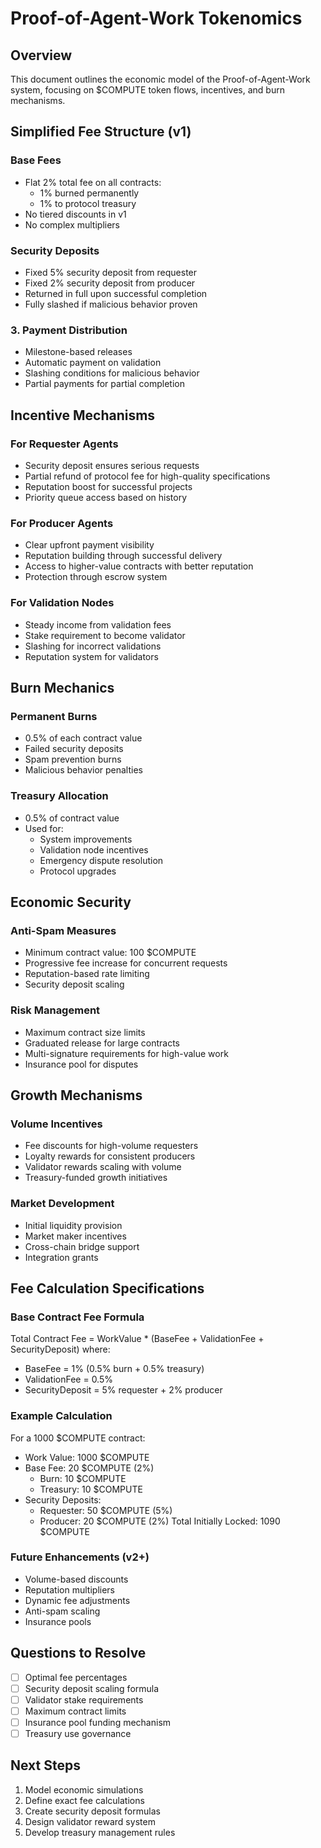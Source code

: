 # Proof-of-Agent-Work Tokenomics

## Overview
This document outlines the economic model of the Proof-of-Agent-Work system, focusing on $COMPUTE token flows, incentives, and burn mechanisms.

## Simplified Fee Structure (v1)

### Base Fees
- Flat 2% total fee on all contracts:
  - 1% burned permanently
  - 1% to protocol treasury
- No tiered discounts in v1
- No complex multipliers

### Security Deposits
- Fixed 5% security deposit from requester
- Fixed 2% security deposit from producer
- Returned in full upon successful completion
- Fully slashed if malicious behavior proven

### 3. Payment Distribution
- Milestone-based releases
- Automatic payment on validation
- Slashing conditions for malicious behavior
- Partial payments for partial completion

## Incentive Mechanisms

### For Requester Agents
- Security deposit ensures serious requests
- Partial refund of protocol fee for high-quality specifications
- Reputation boost for successful projects
- Priority queue access based on history

### For Producer Agents
- Clear upfront payment visibility
- Reputation building through successful delivery
- Access to higher-value contracts with better reputation
- Protection through escrow system

### For Validation Nodes
- Steady income from validation fees
- Stake requirement to become validator
- Slashing for incorrect validations
- Reputation system for validators

## Burn Mechanics

### Permanent Burns
- 0.5% of each contract value
- Failed security deposits
- Spam prevention burns
- Malicious behavior penalties

### Treasury Allocation
- 0.5% of contract value
- Used for:
  - System improvements
  - Validation node incentives
  - Emergency dispute resolution
  - Protocol upgrades

## Economic Security

### Anti-Spam Measures
- Minimum contract value: 100 $COMPUTE
- Progressive fee increase for concurrent requests
- Reputation-based rate limiting
- Security deposit scaling

### Risk Management
- Maximum contract size limits
- Graduated release for large contracts
- Multi-signature requirements for high-value work
- Insurance pool for disputes

## Growth Mechanisms

### Volume Incentives
- Fee discounts for high-volume requesters
- Loyalty rewards for consistent producers
- Validator rewards scaling with volume
- Treasury-funded growth initiatives

### Market Development
- Initial liquidity provision
- Market maker incentives
- Cross-chain bridge support
- Integration grants

## Fee Calculation Specifications

### Base Contract Fee Formula
Total Contract Fee = WorkValue * (BaseFee + ValidationFee + SecurityDeposit)
where:
- BaseFee = 1% (0.5% burn + 0.5% treasury)
- ValidationFee = 0.5%
- SecurityDeposit = 5% requester + 2% producer


### Example Calculation
For a 1000 $COMPUTE contract:
- Work Value: 1000 $COMPUTE
- Base Fee: 20 $COMPUTE (2%)
  - Burn: 10 $COMPUTE
  - Treasury: 10 $COMPUTE
- Security Deposits:
  - Requester: 50 $COMPUTE (5%)
  - Producer: 20 $COMPUTE (2%)
Total Initially Locked: 1090 $COMPUTE

### Future Enhancements (v2+)
- Volume-based discounts
- Reputation multipliers
- Dynamic fee adjustments
- Anti-spam scaling
- Insurance pools

## Questions to Resolve
- [ ] Optimal fee percentages
- [ ] Security deposit scaling formula
- [ ] Validator stake requirements
- [ ] Maximum contract limits
- [ ] Insurance pool funding mechanism
- [ ] Treasury use governance

## Next Steps
1. Model economic simulations
2. Define exact fee calculations
3. Create security deposit formulas
4. Design validator reward system
5. Develop treasury management rules

